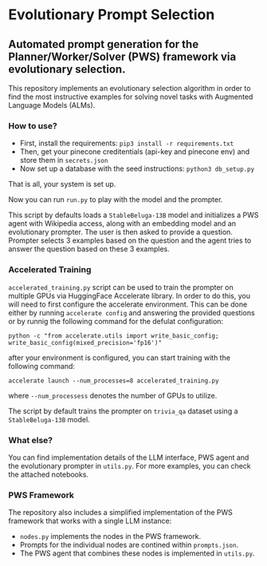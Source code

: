 # Evolutionary Prompt Selection
## Automated prompt generation for the Planner/Worker/Solver (PWS) framework via evolutionary selection.
This repository implements an evolutionary selection algorithm in order to find the most instructive examples for solving novel tasks with Augmented Language Models (ALMs).

### How to use?
* First, install the requirements: `pip3 install -r requirements.txt`
* Then, get your pinecone creditentials (api-key and pinecone env) and store them in `secrets.json`
* Now set up a database with the seed instructions: `python3 db_setup.py`

That is all, your system is set up. 

Now you can run `run.py` to play with the model and the prompter.

This script by defaults loads a `StableBeluga-13B` model and initializes a PWS agent with Wikipedia access, along with an embedding model and an evolutionary prompter.
The user is then asked to provide a question.
Prompter selects 3 examples based on the question and the agent tries to answer the question based on these 3 examples.

### Accelerated Training
`accelerated_training.py` script can be used to train the prompter on multiple GPUs via HuggingFace Accelerate library.
In order to do this, you will need to first configure the accelerate environment.
This can be done either by running `accelerate config` and answering the provided questions 
or by runnig the following command for the defulat configuration:

`python -c "from accelerate.utils import write_basic_config; write_basic_config(mixed_precision='fp16')"`

after your environment is configured, you can start training with the following command:

`accelerate launch --num_processes=8 accelerated_training.py`

where `--num_processess` denotes the number of GPUs to utilize.

The script by default trains the prompter on `trivia_qa` dataset using a `StableBeluga-13B` model.

### What else?
You can find implementation details of the LLM interface, PWS agent and the evolutionary prompter in `utils.py`.
For more examples, you can check the attached notebooks.

### PWS Framework
The repository also includes a simplified implementation of the PWS framework that works with a single LLM instance:
* `nodes.py` implements the nodes in the PWS framework.
* Prompts for the individual nodes are contined within `prompts.json`.
* The PWS agent that combines these nodes is implemented in `utils.py`.
